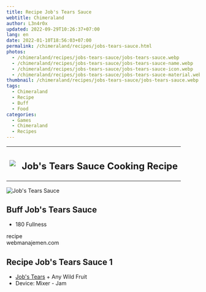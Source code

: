 ```yaml
---
title: Recipe Job's Tears Sauce
webtitle: Chimeraland
author: L3n4r0x
updated: 2022-09-29T10:26:37+07:00
lang: en
date: 2022-01-10T18:56:03+07:00
permalink: /chimeraland/recipes/jobs-tears-sauce.html
photos:
  - /chimeraland/recipes/jobs-tears-sauce/jobs-tears-sauce.webp
  - /chimeraland/recipes/jobs-tears-sauce/jobs-tears-sauce-name.webp
  - /chimeraland/recipes/jobs-tears-sauce/jobs-tears-sauce-icon.webp
  - /chimeraland/recipes/jobs-tears-sauce/jobs-tears-sauce-material.webp
thumbnail: /chimeraland/recipes/jobs-tears-sauce/jobs-tears-sauce.webp
tags:
  - Chimeraland
  - Recipe
  - Buff
  - Food
categories:
  - Games
  - Chimeraland
  - Recipes
---
```


<section id="bootstrap-wrapper">
  <link
    rel="stylesheet"
    href="https://cdn.statically.io/gh/dimaslanjaka/Web-Manajemen/40ac3225/css/bootstrap-4.5-wrapper.css"
  />
  <div class="row mb-2">
    <div class="col-md-12 mb-2">
      <table class="table" id="post-info">
        <tbody>
          <tr>
            <td>
              <img
                class="d-inline-block me-2"
                src="/chimeraland/recipes/jobs-tears-sauce/jobs-tears-sauce-icon.webp"
                width="auto"
                height="auto"
              />
            </td>
            <td><h1 class="fs-5">Job&#x27;s Tears Sauce Cooking Recipe</h1></td>
          </tr>
        </tbody>
      </table>
    </div>
  </div>
  <div class="card mb-2">
    <div class="row g-0">
      <div class="col-sm-4 position-relative mb-2">
        <img
          src="/chimeraland/recipes/jobs-tears-sauce/jobs-tears-sauce-material.webp"
          class="card-img fit-cover w-100 h-100"
          alt="Job&#x27;s Tears Sauce"
          data-fancybox="true"
        />
      </div>
      <div class="col-sm-8 mb-2">
        <div class="card-body">
          <h2 class="card-title fs-5">Buff Job&#x27;s Tears Sauce</h2>
          <div class="card-text">
            <ul>
              <li>180 Fullness</li>
            </ul>
          </div>
          <span class="badge rounded-pill bg-dark text-white">recipe</span>
        </div>
        <div class="card-footer text-end text-muted">webmanajemen.com</div>
      </div>
    </div>
  </div>
  <div class="row mb-2">
    <div class="col-12 col-lg-6 recipe-item mb-2">
      <div class="card">
        <div class="card-body">
          <h2 class="card-title fs-5">Recipe Job&#x27;s Tears Sauce 1</h2>
          <div class="card-text">
            <ul>
              <li>
                <a
                  class="text-decoration-none"
                  href="/chimeraland/materials/job&#x27;s-tears.html"
                  >Job&#x27;s Tears</a
                ><span> + </span>Any Wild Fruit
              </li>
              <li>Device: Mixer - Jam</li>
            </ul>
          </div>
        </div>
      </div>
    </div>
  </div>
</section>